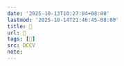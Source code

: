 ```yaml
---
date: '2025-10-13T10:27:04+08:00'
lastmod: '2025-10-14T21:46:45-08:00'
title: 􄉚
url: 􄉚
tags: [𡻑]
src: DCCV
note:
---
```

